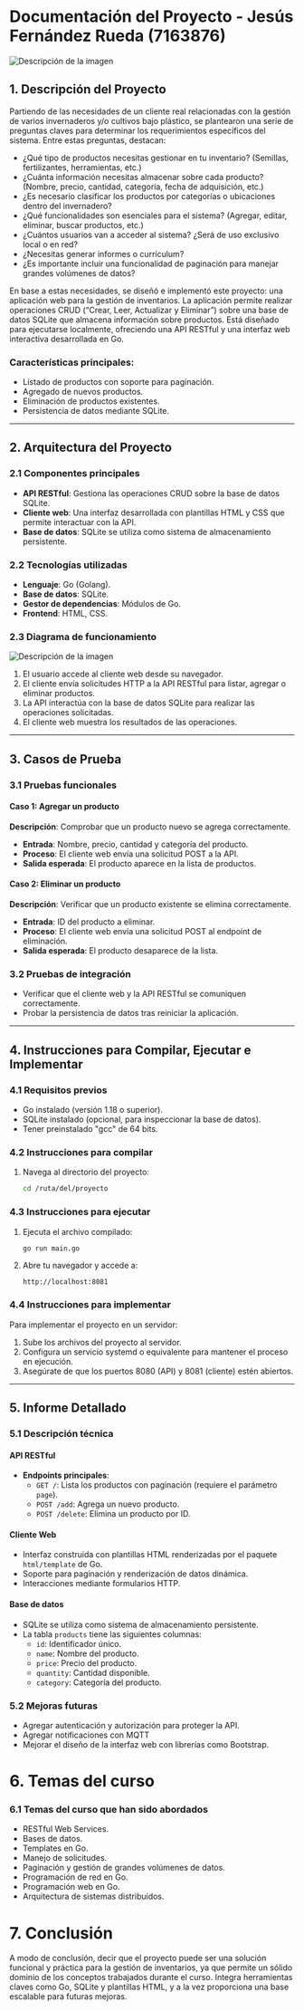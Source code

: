 # Documentación del Proyecto      -  Jesús Fernández Rueda (7163876)
![Descripción de la imagen](imagenes/708189420_227701151_1706x1280.webp)

## 1. Descripción del Proyecto
Partiendo de las necesidades de un cliente real relacionadas con la gestión de varios invernaderos y/o cultivos bajo plástico, se plantearon una serie de preguntas claves para determinar los requerimientos específicos del sistema. Entre estas preguntas, destacan:

- ¿Qué tipo de productos necesitas gestionar en tu inventario? (Semillas, fertilizantes, herramientas, etc.)
- ¿Cuánta información necesitas almacenar sobre cada producto? (Nombre, precio, cantidad, categoría, fecha de adquisición, etc.)
- ¿Es necesario clasificar los productos por categorías o ubicaciones dentro del invernadero?
- ¿Qué funcionalidades son esenciales para el sistema? (Agregar, editar, eliminar, buscar productos, etc.)
- ¿Cuántos usuarios van a acceder al sistema? ¿Será de uso exclusivo local o en red?
- ¿Necesitas generar informes o currículum?
- ¿Es importante incluir una funcionalidad de paginación para manejar grandes volúmenes de datos?

En base a estas necesidades, se diseñó e implementó este proyecto: una aplicación web para la gestión de inventarios. La aplicación permite realizar operaciones CRUD (“Crear, Leer, Actualizar y Eliminar”) sobre una base de datos SQLite que almacena información sobre productos. Está diseñado para ejecutarse localmente, ofreciendo una API RESTful y una interfaz web interactiva desarrollada en Go.

### Características principales:
- Listado de productos con soporte para paginación.
- Agregado de nuevos productos.
- Eliminación de productos existentes.
- Persistencia de datos mediante SQLite.

---

## 2. Arquitectura del Proyecto

### 2.1 Componentes principales
- **API RESTful**: Gestiona las operaciones CRUD sobre la base de datos SQLite.
- **Cliente web**: Una interfaz desarrollada con plantillas HTML y CSS que permite interactuar con la API.
- **Base de datos**: SQLite se utiliza como sistema de almacenamiento persistente.

### 2.2 Tecnologías utilizadas
- **Lenguaje**: Go (Golang).
- **Base de datos**: SQLite.
- **Gestor de dependencias**: Módulos de Go.
- **Frontend**: HTML, CSS.

### 2.3 Diagrama de funcionamiento
![Descripción de la imagen](imagenes/Captura.PNG)
1. El usuario accede al cliente web desde su navegador.
2. El cliente envía solicitudes HTTP a la API RESTful para listar, agregar o eliminar productos.
3. La API interactúa con la base de datos SQLite para realizar las operaciones solicitadas.
4. El cliente web muestra los resultados de las operaciones.

---

## 3. Casos de Prueba

### 3.1 Pruebas funcionales

#### **Caso 1: Agregar un producto**
**Descripción**: Comprobar que un producto nuevo se agrega correctamente.
- **Entrada**: Nombre, precio, cantidad y categoría del producto.
- **Proceso**: El cliente web envía una solicitud POST a la API.
- **Salida esperada**: El producto aparece en la lista de productos.

#### **Caso 2: Eliminar un producto**
**Descripción**: Verificar que un producto existente se elimina correctamente.
- **Entrada**: ID del producto a eliminar.
- **Proceso**: El cliente web envía una solicitud POST al endpoint de eliminación.
- **Salida esperada**: El producto desaparece de la lista.

### 3.2 Pruebas de integración
- Verificar que el cliente web y la API RESTful se comuniquen correctamente.
- Probar la persistencia de datos tras reiniciar la aplicación.

---

## 4. Instrucciones para Compilar, Ejecutar e Implementar

### 4.1 Requisitos previos
- Go instalado (versión 1.18 o superior).
- SQLite instalado (opcional, para inspeccionar la base de datos).
- Tener preinstalado "gcc" de 64 bits.

### 4.2 Instrucciones para compilar
1. Navega al directorio del proyecto:
   ```bash
   cd /ruta/del/proyecto
   ```
### 4.3 Instrucciones para ejecutar
1. Ejecuta el archivo compilado:
   ```bash
   go run main.go
   ```
2. Abre tu navegador y accede a:
   ```
   http://localhost:8081
   ```

### 4.4 Instrucciones para implementar
Para implementar el proyecto en un servidor:
1. Sube los archivos del proyecto al servidor.
2. Configura un servicio systemd o equivalente para mantener el proceso en ejecución.
3. Asegúrate de que los puertos 8080 (API) y 8081 (cliente) estén abiertos.

---

## 5. Informe Detallado

### 5.1 Descripción técnica
#### **API RESTful**
- **Endpoints principales**:
  - `GET /`: Lista los productos con paginación (requiere el parámetro `page`).
  - `POST /add`: Agrega un nuevo producto.
  - `POST /delete`: Elimina un producto por ID.

#### **Cliente Web**
- Interfaz construida con plantillas HTML renderizadas por el paquete `html/template` de Go.
- Soporte para paginación y renderización de datos dinámica.
- Interacciones mediante formularios HTTP.

#### **Base de datos**
- SQLite se utiliza como sistema de almacenamiento persistente.
- La tabla `products` tiene las siguientes columnas:
  - `id`: Identificador único.
  - `name`: Nombre del producto.
  - `price`: Precio del producto.
  - `quantity`: Cantidad disponible.
  - `category`: Categoría del producto.

### 5.2 Mejoras futuras
- Agregar autenticación y autorización para proteger la API.
- Agregar notificaciones con MQTT
- Mejorar el diseño de la interfaz web con librerías como Bootstrap.

# 6. Temas del curso

### 6.1 Temas del curso que han sido abordados
- RESTful Web Services.
- Bases de datos.
- Templates en Go.
- Manejo de solicitudes.
- Paginación y gestión de grandes volúmenes de datos.
- Programación de red en Go.
- Programación web en Go.
- Arquitectura de sistemas distribuidos.

# 7. Conclusión 
A modo de conclusión, decir que el proyecto puede ser una solución funcional y práctica para la gestión de inventarios, ya que permite un sólido dominio de los conceptos trabajados durante el curso. Integra herramientas claves como Go, SQLite y plantillas HTML, y 
 a la vez proporciona una base escalable para futuras mejoras. 


